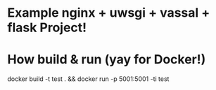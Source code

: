 # Example nginx + uwsgi + vassal + flask Project!

# How build & run (yay for Docker!)
docker build -t test . && docker run -p 5001:5001 -ti test
